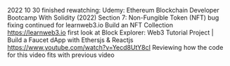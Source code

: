 2022 10 30
finished rewatching: Udemy: Ethereum Blockchain Developer Bootcamp With Solidity (2022)
	Section 7: Non-Fungible Token (NFT)
bug fixing continued for learnweb3.io Build an NFT Collection
	https://learnweb3.io
first look at Block Explorer: Web3 Tutorial Project | Build a Faucet dApp with Ethersjs & Reactjs
	https://www.youtube.com/watch?v=Yecd8UtY8cI
Reviewing how the code for this video fits with previous video